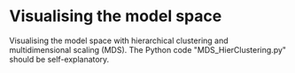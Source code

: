# Visualising the model space
Visualising the model space with hierarchical clustering and multidimensional scaling (MDS). The Python code "MDS_HierClustering.py" should be self-explanatory.
